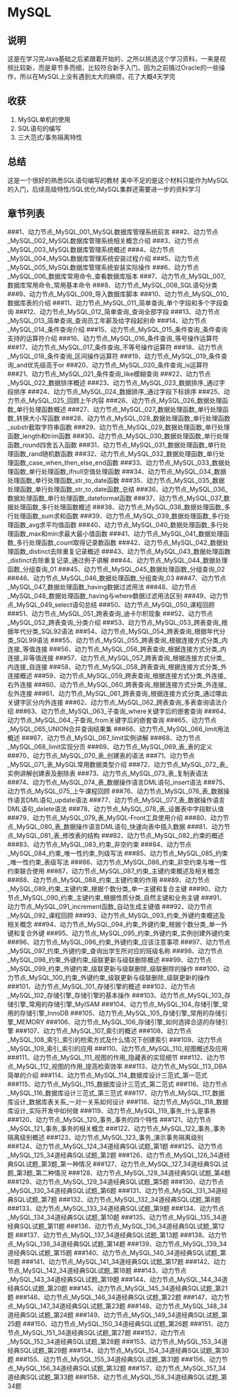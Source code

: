 # MySQL
## 说明
这是在学习完Java基础之后紧跟着开始的，之所以挑选这个学习资料，一来是视频比较新，而是章节多而细，比较符合新手入门，因为之前搞过Oracle的一些操作，所以在MySQL上没有遇到太大的麻烦，花了大概4天学完
## 收获
1. MySQL单机的使用
2. SQL语句的编写
3. 三大范式/事务隔离特性

## 总结
这是一个很好的熟悉SQL语句编写的教材
美中不足的是这个材料只能作为MySQL的入门，后续高级特性/SQL优化/MySQL集群还需要进一步的资料学习

## 章节列表

###1、动力节点_MySQL_001_MySQL数据库管理系统前言
###2、动力节点_MySQL_002_MySQL数据库管理系统相关概念介绍
###3、动力节点_MySQL_003_MySQL数据库管理系统概述
###4、动力节点_MySQL_004_MySQL数据库管理系统安装过程介绍
###5、动力节点_MySQL_005_MySQL数据库管理系统安装实际操作
###6、动力节点_MySQL_006_数据库常用命令_查看数据库版本
###7、动力节点_MySQL_007_数据库常用命令_常用基本命令
###8、动力节点_MySQL_008_SQL语句分类
###9、动力节点_MySQL_009_导入数据库脚本
###10、动力节点_MySQL_010_数据库表的介绍
###11、动力节点_MySQL_011_简单查询_单个字段和多个字段查询
###12、动力节点_MySQL_012_简单查询_查询全部字段
###13、动力节点_MySQL_013_简单查询_查询员工年薪及给字段起别命
###14、动力节点_MySQL_014_条件查询介绍
###15、动力节点_MySQL_015_条件查询_条件查询支持的运算符介绍
###16、动力节点_MySQL_016_条件查询_等号操作运算符
###17、动力节点_MySQL_017_条件查询_不等号操作运算符
###18、动力节点_MySQL_018_条件查询_区间操作运算符
###19、动力节点_MySQL_019_条件查询_and优先级高于or
###20、动力节点_MySQL_020_条件查询_is运算符
###21、动力节点_MySQL_021_条件查询_like模糊查询
###22、动力节点_MySQL_022_数据排序概述
###23、动力节点_MySQL_023_数据排序_通过字段排序
###24、动力节点_MySQL_024_数据排序_通过字段下标排序
###25、动力节点_MySQL_025_回顾上午内容
###26、动力节点_MySQL_026_数据处理函数_单行处理函数概述
###27、动力节点_MySQL_027_数据处理函数_单行处理函数_转换大小写函数
###28、动力节点_MySQL_028_数据处理函数_单行处理函数_substr截取字符串函数
###29、动力节点_MySQL_029_数据处理函数_单行处理函数_length和trim函数
###30、动力节点_MySQL_030_数据处理函数_单行处理函数_round四舍五入函数
###31、动力节点_MySQL_031_数据处理函数_单行处理函数_rand随机数函数
###32、动力节点_MySQL_032_数据处理函数_单行处理函数_case_when_then_else_end函数
###33、动力节点_MySQL_033_数据处理函数_单行处理函数_ifnull空值处理函数
###34、动力节点_MySQL_034_数据处理函数_单行处理函数_str_to_date函数
###35、动力节点_MySQL_035_数据处理函数_单行处理函数_str_to_date函数_总结
###36、动力节点_MySQL_036_数据处理函数_单行处理函数_dateformat函数
###37、动力节点_MySQL_037_数据处理函数_多行处理函数概述
###38、动力节点_MySQL_038_数据处理函数_多行处理函数_sum求和函数
###39、动力节点_MySQL_039_数据处理函数_多行处理函数_avg求平均值函数
###40、动力节点_MySQL_040_数据处理函数_多行处理函数_max和min求最大最小值函数
###41、动力节点_MySQL_041_数据处理函数_多行处理函数_count取得记录数函数
###42、动力节点_MySQL_042_数据处理函数_distinct去除重复记录概述
###43、动力节点_MySQL_043_数据处理函数_distinct去除重复记录_通过例子讲解
###44、动力节点_MySQL_044_数据处理函数_分组查询_01
###45、动力节点_MySQL_045_数据处理函数_分组查询_02
###46、动力节点_MySQL_046_数据处理函数_分组查询_03
###47、动力节点_MySQL_047_数据处理函数_having数据过滤用法
###48、动力节点_MySQL_048_数据处理函数_having与where数据过滤用法区别
###49、动力节点_MySQL_049_select语句总结
###50、动力节点_MySQL_050_课程回顾
###51、动力节点_MySQL_051_跨表查询_迪卡尔积现象
###52、动力节点_MySQL_052_跨表查询_分类介绍
###53、动力节点_MySQL_053_跨表查询_根据年代分类_SQL92语法
###54、动力节点_MySQL_054_跨表查询_根据年代分类_SQL99语法
###55、动力节点_MySQL_055_跨表查询_根据连接方式分类_内连接_等值连接
###56、动力节点_MySQL_056_跨表查询_根据连接方式分类_内连接_非等值连接
###57、动力节点_MySQL_057_跨表查询_根据连接方式分类_内连接_自连接
###58、动力节点_MySQL_058_跨表查询_根据连接方式分类_外连接概述
###59、动力节点_MySQL_059_跨表查询_根据连接方式分类_外连接_右外连接
###60、动力节点_MySQL_060_跨表查询_根据连接方式分类_外连接_左外连接
###61、动力节点_MySQL_061_跨表查询_根据连接方式分类_通过哪此关键字区分内外连接
###62、动力节点_MySQL_062_跨表查询_多表查询语法介绍
###63、动力节点_MySQL_063_子查询_where关键字后的嵌套查询
###64、动力节点_MySQL_064_子查询_from关键字后的嵌套查询
###65、动力节点_MySQL_065_UNION合并查询结果集
###66、动力节点_MySQL_066_limit用法概述
###67、动力节点_MySQL_067_limit实例讲解
###68、动力节点_MySQL_068_limit实现分页
###69、动力节点_MySQL_069_表_表的定义
###70、动力节点_MySQL_070_表_创建表的语法
###71、动力节点_MySQL_071_表_MySQL常用数据类型介绍
###72、动力节点_MySQL_072_表_实例讲解创建表及删除表
###73、动力节点_MySQL_073_表_复制表语法
###74、动力节点_MySQL_074_表_数据操作语言DML语句_insert语法
###75、动力节点_MySQL_075_上午课程回顾
###76、动力节点_MySQL_076_表_数据操作语言DML语句_update语法
###77、动力节点_MySQL_077_表_数据操作语言DML语句_delete语法
###78、动力节点_MySQL_078_表_设置表中字段默认值
###79、动力节点_MySQL_079_表_MySQL-Front工具使用介绍
###80、动力节点_MySQL_080_表_数据操作语言DML语句_快速向表中插入数据
###81、动力节点_MySQL_081_表_修改表的结构
###82、动力节点_MySQL_082_约束的概述
###83、动力节点_MySQL_083_约束_非空约束
###84、动力节点_MySQL_084_约束_唯一性约束_列级写法
###85、动力节点_MySQL_085_约束_唯一性约束_表级写法
###86、动力节点_MySQL_086_约束_非空约束与唯一性约束联合使用
###87、动力节点_MySQL_087_约束_主键约束概述及相关概念
###88、动力节点_MySQL_088_约束_主键约束的作用
###89、动力节点_MySQL_089_约束_主键约束_根据个数分类_单一主键和复合主键
###90、动力节点_MySQL_090_约束_主键约束_根据性质分类_自然主键和业务主键
###91、动力节点_MySQL_091_increment函数_自动生成主键值
###92、动力节点_MySQL_092_课程回顾
###93、动力节点_MySQL_093_约束_外键约束概述及相关概念
###94、动力节点_MySQL_094_约束_外键约束_根据个数分类_单一外键和复合外键
###95、动力节点_MySQL_095_约束_外键约束_实例创建外键约束
###96、动力节点_MySQL_096_约束_外键约束_应该注意事项
###97、动力节点_MySQL_097_约束_外键约束_查询出学生所对应的班级名称
###98、动力节点_MySQL_098_约束_外键约束_级联更新与级联删除概述
###99、动力节点_MySQL_099_约束_外键约束_级联更新与级联删除_级联删除的操作
###100、动力节点_MySQL_100_约束_外键约束_级联更新与级联删除_级联更新的操作
###101、动力节点_MySQL_101_存储引擎的概述
###102、动力节点_MySQL_102_存储引擎_存储引擎的基本操作
###103、动力节点_MySQL_103_存储引擎_常用的存储引擎_MyISAM
###104、动力节点_MySQL_104_存储引擎_常用的存储引擎_InnoDB
###105、动力节点_MySQL_105_存储引擎_常用的存储引擎_MEMORY
###106、动力节点_MySQL_106_存储引擎_如何选择合适的存储引擎
###107、动力节点_MySQL_107_索引的概述
###108、动力节点_MySQL_108_索引_索引的检索方式及什么情况下创建索引
###109、动力节点_MySQL_109_索引_索引的应用
###110、动力节点_MySQL_110_视图概述及应用
###111、动力节点_MySQL_111_视图的作用_隐藏表的实现细节
###112、动力节点_MySQL_112_视图的作用_提高检索效率
###113、动力节点_MySQL_113_DBA简单的介绍
###114、动力节点_MySQL_114_数据库设计三范式_第一范式
###115、动力节点_MySQL_115_数据库设计三范式_第二范式
###116、动力节点_MySQL_116_数据库设计三范式_第三范式
###117、动力节点_MySQL_117_数据库设计_数据库表关系_一对一关系如何设计
###118、动力节点_MySQL_118_数据库设计_实际开发中如何做
###119、动力节点_MySQL_119_事务_什么是事务
###120、动力节点_MySQL_120_事务_事务的四个特性
###121、动力节点_MySQL_121_事务_事务的相关概念
###122、动力节点_MySQL_122_事务_事务隔离级别概述
###123、动力节点_MySQL_123_事务_演示事务隔离级别
###124、动力节点_MySQL_124_34道经典SQL试题_第1题
###125、动力节点_MySQL_125_34道经典SQL试题_第2题
###126、动力节点_MySQL_126_34道经典SQL试题_第3题_第一种情况
###127、动力节点_MySQL_127_34道经典SQL试题_第3题_第二种情况
###128、动力节点_MySQL_128_34道经典SQL试题_第4题
###129、动力节点_MySQL_129_34道经典SQL试题_第5题
###130、动力节点_MySQL_130_34道经典SQL试题_第6题
###131、动力节点_MySQL_131_34道经典SQL试题_第7题
###132、动力节点_MySQL_132_34道经典SQL试题_第8题
###133、动力节点_MySQL_133_34道经典SQL试题_第9题
###134、动力节点_MySQL_134_34道经典SQL试题_第10题
###135、动力节点_MySQL_135_34道经典SQL试题_第11题
###136、动力节点_MySQL_136_34道经典SQL试题_第12题
###137、动力节点_MySQL_137_34道经典SQL试题_第13题
###138、动力节点_MySQL_138_34道经典SQL试题_第14题
###139、动力节点_MySQL_139_34道经典SQL试题_第15题
###140、动力节点_MySQL_140_34道经典SQL试题_第16题
###141、动力节点_MySQL_141_34道经典SQL试题_第17题
###142、动力节点_MySQL_142_34道经典SQL试题_第18题
###143、动力节点_MySQL_143_34道经典SQL试题_第19题
###144、动力节点_MySQL_144_34道经典SQL试题_第20题
###145、动力节点_MySQL_145_34道经典SQL试题_第21题
###146、动力节点_MySQL_146_34道经典SQL试题_第22题
###147、动力节点_MySQL_147_34道经典SQL试题_第23题
###148、动力节点_MySQL_148_34道经典SQL试题_第24题
###149、动力节点_MySQL_149_34道经典SQL试题_第25题
###150、动力节点_MySQL_150_34道经典SQL试题_第26题
###151、动力节点_MySQL_151_34道经典SQL试题_第27题
###152、动力节点_MySQL_152_34道经典SQL试题_第28题
###153、动力节点_MySQL_153_34道经典SQL试题_第29题
###154、动力节点_MySQL_154_34道经典SQL试题_第30题
###155、动力节点_MySQL_155_34道经典SQL试题_第31题
###156、动力节点_MySQL_156_34道经典SQL试题_第32题
###157、动力节点_MySQL_157_34道经典SQL试题_第33题
###158、动力节点_MySQL_158_34道经典SQL试题_第34题
